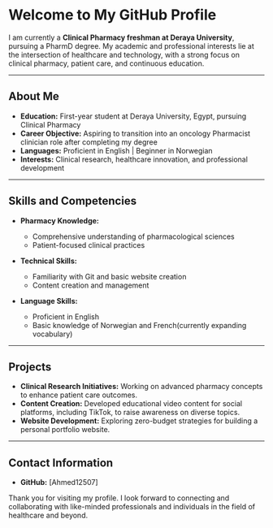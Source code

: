 # Welcome to My GitHub Profile  

I am currently a **Clinical Pharmacy freshman at Deraya University**, pursuing a PharmD degree. My academic and professional interests lie at the intersection of healthcare and technology, with a strong focus on clinical pharmacy, patient care, and continuous education.  

---

## About Me  

- **Education:** First-year student at Deraya University, Egypt, pursuing Clinical Pharmacy  
- **Career Objective:** Aspiring to transition into an oncology Pharmacist clinician role after completing my degree  
- **Languages:** Proficient in English | Beginner in Norwegian  
- **Interests:** Clinical research, healthcare innovation, and professional development  

---

## Skills and Competencies  

- **Pharmacy Knowledge:**  
  - Comprehensive understanding of pharmacological sciences  
  - Patient-focused clinical practices  

- **Technical Skills:**  
  - Familiarity with Git and basic website creation  
  - Content creation and management  

- **Language Skills:**  
  - Proficient in English  
  - Basic knowledge of Norwegian and French(currently expanding vocabulary)  

---

## Projects  

- **Clinical Research Initiatives:** Working on advanced pharmacy concepts to enhance patient care outcomes.  
- **Content Creation:** Developed educational video content for social platforms, including TikTok, to raise awareness on diverse topics.  
- **Website Development:** Exploring zero-budget strategies for building a personal portfolio website.  

---

## Contact Information  
- **GitHub:** [Ahmed12507]  

Thank you for visiting my profile. I look forward to connecting and collaborating with like-minded professionals and individuals in the field of healthcare and beyond.
